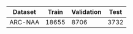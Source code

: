 | Dataset | Train | Validation | Test |
|---------|-------|------------|------|
| ARC-NAA | 18655 | 8706       | 3732 |


